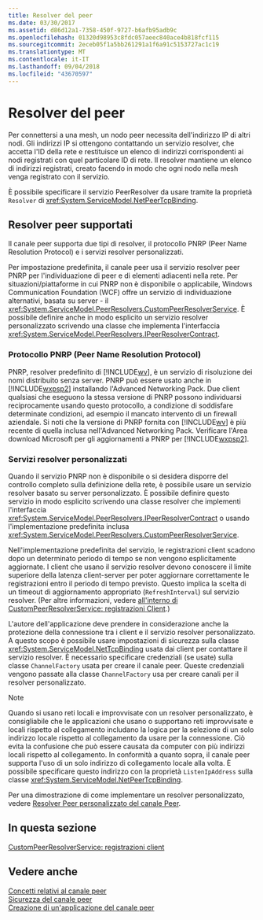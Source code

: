 ```yaml
---
title: Resolver del peer
ms.date: 03/30/2017
ms.assetid: d86d12a1-7358-450f-9727-b6afb95adb9c
ms.openlocfilehash: 01320d98953c8fdc057aeec840ace4b818fcf115
ms.sourcegitcommit: 2eceb05f1a5bb261291a1f6a91c5153727ac1c19
ms.translationtype: MT
ms.contentlocale: it-IT
ms.lasthandoff: 09/04/2018
ms.locfileid: "43670597"
---
```

# <a name="peer-resolvers"></a>Resolver del peer
Per connettersi a una mesh, un nodo peer necessita dell'indirizzo IP di altri nodi. Gli indirizzi IP si ottengono contattando un servizio resolver, che accetta l'ID della rete e restituisce un elenco di indirizzi corrispondenti ai nodi registrati con quel particolare ID di rete. Il resolver mantiene un elenco di indirizzi registrati, creato facendo in modo che ogni nodo nella mesh venga registrato con il servizio.  
  
 È possibile specificare il servizio PeerResolver da usare tramite la proprietà `Resolver` di <xref:System.ServiceModel.NetPeerTcpBinding>.  
  
## <a name="supported-peer-resolvers"></a>Resolver peer supportati  
 Il canale peer supporta due tipi di resolver, il protocollo PNRP (Peer Name Resolution Protocol) e i servizi resolver personalizzati.  
  
 Per impostazione predefinita, il canale peer usa il servizio resolver peer PNRP per l'individuazione di peer e di elementi adiacenti nella rete. Per situazioni/piattaforme in cui PNRP non è disponibile o applicabile, Windows Communication Foundation (WCF) offre un servizio di individuazione alternativi, basata su server - il <xref:System.ServiceModel.PeerResolvers.CustomPeerResolverService>. È possibile definire anche in modo esplicito un servizio resolver personalizzato scrivendo una classe che implementa l'interfaccia <xref:System.ServiceModel.PeerResolvers.IPeerResolverContract>.  
  
### <a name="peer-name-resolution-protocol-pnrp"></a>Protocollo PNRP (Peer Name Resolution Protocol)  
 PNRP, resolver predefinito di [!INCLUDE[wv](../../../../includes/wv-md.md)], è un servizio di risoluzione dei nomi distribuito senza server. PNRP può essere usato anche in [!INCLUDE[wxpsp2](../../../../includes/wxpsp2-md.md)] installando l'Advanced Networking Pack. Due client qualsiasi che eseguono la stessa versione di PNRP possono individuarsi reciprocamente usando questo protocollo, a condizione di soddisfare determinate condizioni, ad esempio il mancato intervento di un firewall aziendale. Si noti che la versione di PNRP fornita con [!INCLUDE[wv](../../../../includes/wv-md.md)] è più recente di quella inclusa nell'Advanced Networking Pack. Verificare l'Area download Microsoft per gli aggiornamenti a PNRP per [!INCLUDE[wxpsp2](../../../../includes/wxpsp2-md.md)].  
  
### <a name="custom-resolver-services"></a>Servizi resolver personalizzati  
 Quando il servizio PNRP non è disponibile o si desidera disporre del controllo completo sulla definizione della rete, è possibile usare un servizio resolver basato su server personalizzato. È possibile definire questo servizio in modo esplicito scrivendo una classe resolver che implementi l'interfaccia <xref:System.ServiceModel.PeerResolvers.IPeerResolverContract> o usando l'implementazione predefinita inclusa <xref:System.ServiceModel.PeerResolvers.CustomPeerResolverService>.  
  
 Nell'implementazione predefinita del servizio, le registrazioni client scadono dopo un determinato periodo di tempo se non vengono esplicitamente aggiornate. I client che usano il servizio resolver devono conoscere il limite superiore della latenza client-server per poter aggiornare correttamente le registrazioni entro il periodo di tempo previsto. Questo implica la scelta di un timeout di aggiornamento appropriato (`RefreshInterval`) sul servizio resolver. (Per altre informazioni, vedere [all'interno di CustomPeerResolverService: registrazioni Client](../../../../docs/framework/wcf/feature-details/inside-the-custompeerresolverservice-client-registrations.md).)  
  
 L'autore dell'applicazione deve prendere in considerazione anche la protezione della connessione tra i client e il servizio resolver personalizzato. A questo scopo è possibile usare impostazioni di sicurezza sulla classe <xref:System.ServiceModel.NetTcpBinding> usata dai client per contattare il servizio resolver. È necessario specificare credenziali (se usate) sulla classe `ChannelFactory` usata per creare il canale peer. Queste credenziali vengono passate alla classe `ChannelFactory` usa per creare canali per il resolver personalizzato.  
  
> [!NOTE]
>  Quando si usano reti locali e improvvisate con un resolver personalizzato, è consigliabile che le applicazioni che usano o supportano reti improvvisate e locali rispetto al collegamento includano la logica per la selezione di un solo indirizzo locale rispetto al collegamento da usare per la connessione. Ciò evita la confusione che può essere causata da computer con più indirizzi locali rispetto al collegamento. In conformità a quanto sopra, il canale peer supporta l'uso di un solo indirizzo di collegamento locale alla volta. È possibile specificare questo indirizzo con la proprietà `ListenIpAddress` sulla classe <xref:System.ServiceModel.NetPeerTcpBinding>.  
  
 Per una dimostrazione di come implementare un resolver personalizzato, vedere [Resolver Peer personalizzato del canale Peer](https://msdn.microsoft.com/library/5b75a2bb-7ff1-4a14-abe7-3debf0537d23).  
  
## <a name="in-this-section"></a>In questa sezione  
 [CustomPeerResolverService: registrazioni client](../../../../docs/framework/wcf/feature-details/inside-the-custompeerresolverservice-client-registrations.md)  
  
## <a name="see-also"></a>Vedere anche  
 [Concetti relativi al canale peer](../../../../docs/framework/wcf/feature-details/peer-channel-concepts.md)  
 [Sicurezza del canale peer](../../../../docs/framework/wcf/feature-details/peer-channel-security.md)  
 [Creazione di un'applicazione del canale peer](../../../../docs/framework/wcf/feature-details/building-a-peer-channel-application.md)
